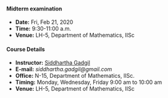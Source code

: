 #### Midterm examination

* __Date:__ Fri, Feb 21, 2020
* __Time:__ 9:30-11:00 a.m.
* __Venue:__ LH-5, Department of Mathematics, IISc

#### Course Details
  
* __Instructor:__ [Siddhartha Gadgil](http://math.iisc.ac.in/~gadgil)
* __E-mail:__ _siddhartha.gadgil@gmail.com_
* __Office:__ N-15, Department of Mathematics, IISc.
* __Timing:__ Monday, Wednesday, Friday 9:00 am to 10:00 am
* __Venue:__ LH-5, Department of Mathematics, IISc


